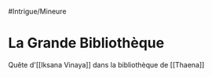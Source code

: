 #Intrigue/Mineure 
# La Grande Bibliothèque
Quête d'[[Iksana Vinaya]] dans la bibliothèque de [[Thaena]]